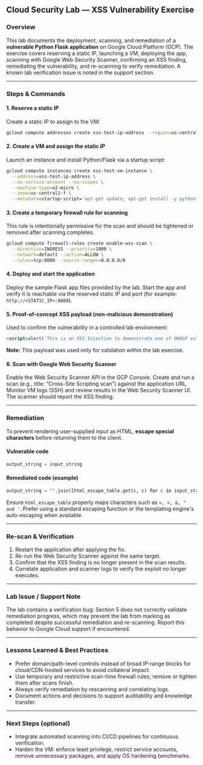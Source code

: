 ## Cloud Security Lab — XSS Vulnerability Exercise

### Overview

This lab documents the deployment, scanning, and remediation of a **vulnerable Python Flask application** on Google Cloud Platform (GCP). The exercise covers reserving a static IP, launching a VM, deploying the app, scanning with Google Web Security Scanner, confirming an XSS finding, remediating the vulnerability, and re-scanning to verify remediation. A known lab verification issue is noted in the support section.

-----

### Steps & Commands

#### 1\. Reserve a static IP

Create a static IP to assign to the VM:

```bash
gcloud compute addresses create xss-test-ip-address --region=us-central1
```

#### 2\. Create a VM and assign the static IP

Launch an instance and install Python/Flask via a startup script:

```bash
gcloud compute instances create xss-test-vm-instance \
  --address=xss-test-ip-address \
  --no-service-account --no-scopes \
  --machine-type=e2-micro \
  --zone=us-central1-f \
  --metadata=startup-script='apt-get update; apt-get install -y python3-flask'
```

#### 3\. Create a temporary firewall rule for scanning

This rule is intentionally permissive for the scan and should be tightened or removed after scanning completes.

```bash
gcloud compute firewall-rules create enable-wss-scan \
  --direction=INGRESS --priority=1000 \
  --network=default --action=ALLOW \
  --rules=tcp:8080 --source-ranges=0.0.0.0/0
```

#### 4\. Deploy and start the application

Deploy the sample Flask app files provided by the lab. Start the app and verify it is reachable via the reserved static IP and port (for example: `http://<STATIC_IP>:8080`).

#### 5\. Proof-of-concept XSS payload (non-malicious demonstration)

Used to confirm the vulnerability in a controlled lab environment:

```html
<script>alert('This is an XSS Injection to demonstrate one of OWASP vulnerabilities')</script>
```

**Note:** This payload was used only for validation within the lab exercise.

#### 6\. Scan with Google Web Security Scanner

Enable the Web Security Scanner API in the GCP Console. Create and run a scan (e.g., title: “Cross-Site Scripting scan”) against the application URL. Monitor VM logs (SSH) and review results in the Web Security Scanner UI. The scanner should report the XSS finding.

-----

### Remediation

To prevent rendering user-supplied input as HTML, **escape special characters** before returning them to the client.

#### Vulnerable code

```python
output_string = input_string
```

#### Remediated code (example)

```python
output_string = "".join([html_escape_table.get(c, c) for c in input_string])
```

Ensure `html_escape_table` properly maps characters such as `<, >, &, " and '`. Prefer using a standard escaping function or the templating engine's auto-escaping when available.

-----

### Re-scan & Verification

1.  Restart the application after applying the fix.
2.  Re-run the Web Security Scanner against the same target.
3.  Confirm that the XSS finding is no longer present in the scan results.
4.  Correlate application and scanner logs to verify the exploit no longer executes.

-----

### Lab Issue / Support Note

The lab contains a verification bug: Section 5 does not correctly validate remediation progress, which may prevent the lab from marking as completed despite successful remediation and re-scanning. Report this behavior to Google Cloud support if encountered.

-----

### Lessons Learned & Best Practices

  - Prefer domain/path-level controls instead of broad IP-range blocks for cloud/CDN-hosted services to avoid collateral impact.
  - Use temporary and restrictive scan-time firewall rules; remove or tighten them after scans finish.
  - Always verify remediation by rescanning and correlating logs.
  - Document actions and decisions to support auditability and knowledge transfer.

-----

### Next Steps (optional)

  - Integrate automated scanning into CI/CD pipelines for continuous verification.
  - Harden the VM: enforce least privilege, restrict service accounts, remove unnecessary packages, and apply OS hardening benchmarks.

